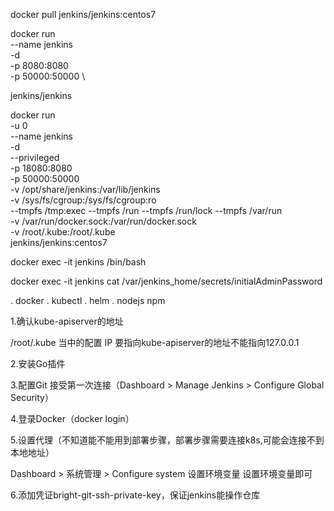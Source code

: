 docker pull jenkins/jenkins:centos7

docker run \
  --name jenkins \
  -d \
  -p 8080:8080 \
  -p 50000:50000 \
  <!-- -v jenkins-data:/var/jenkins_home \ -->
jenkins/jenkins

docker run \
  -u 0\
  --name jenkins \
  -d \
  --privileged \
  -p 18080:8080 \
  -p 50000:50000 \
  -v /opt/share/jenkins:/var/lib/jenkins   \
  -v /sys/fs/cgroup:/sys/fs/cgroup:ro      \
  --tmpfs /tmp:exec --tmpfs /run --tmpfs /run/lock --tmpfs /var/run \
  -v /var/run/docker.sock:/var/run/docker.sock  \
  -v /root/.kube:/root/.kube  \
  jenkins/jenkins:centos7

docker exec -it jenkins /bin/bash

docker exec -it jenkins cat /var/jenkins_home/secrets/initialAdminPassword

<!-- 构建jenkins已安装工具 -->
. docker
. kubectl
. helm
. nodejs npm

<!-- 部署完jenkins需要做的步骤 -->
1.确认kube-apiserver的地址

/root/.kube 当中的配置 IP 要指向kube-apiserver的地址不能指向127.0.0.1

2.安装Go插件

3.配置Git 接受第一次连接（Dashboard > Manage Jenkins > Configure Global Security）

4.登录Docker（docker login）

5.设置代理（不知道能不能用到部署步骤，部署步骤需要连接k8s,可能会连接不到本地地址）

Dashboard > 系统管理 > Configure system 设置环境变量 设置环境变量即可

6.添加凭证bright-git-ssh-private-key，保证jenkins能操作仓库

<!-- 还需处理的问题 -->

